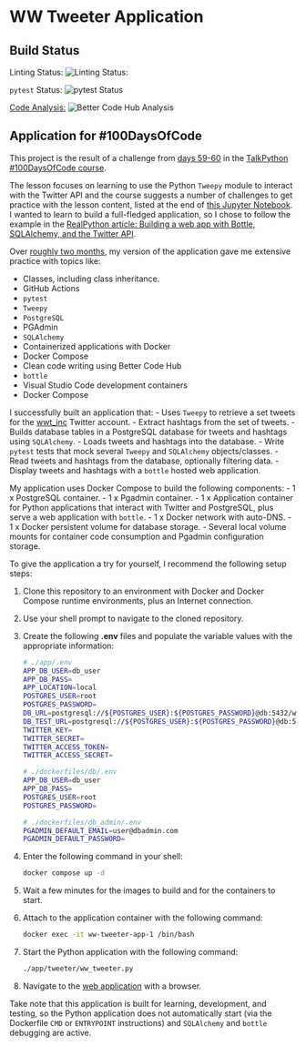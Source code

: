 # WW Tweeter Application

## Build Status

Linting Status: ![Linting Status:](https://img.shields.io/github/workflow/status/timothyhull/ww_tweeter/Linting%20and%20Static%20Code%20Analysis "Linting Status")

`pytest` Status: ![`pytest` Status](https://img.shields.io/github/workflow/status/timothyhull/ww_tweeter/pytest%20Testing "pytest Status")

[Code Analysis:](https://bettercodehub.com/results/timothyhull/ww_tweeter "Better Code Hub") ![Better Code Hub Analysis](https://bettercodehub.com/edge/badge/timothyhull/ww_tweeter?branch=main "Better Code Hub Analysis")

## Application for #100DaysOfCode

This project is the result of a challenge from [days 59-60](https://github.com/talkpython/100daysofcode-with-python-course/tree/master/days/58-60-twitter-api#day-2-and-3-practice) in the [TalkPython #100DaysOfCode course](https://training.talkpython.fm/courses/explore_100days_in_python/100-days-of-code-in-python).

The lesson focuses on learning to use the Python `Tweepy` module to interact with the Twitter API and the course suggests a number of challenges to get practice with the lesson content, listed at the end of [this Jupyter Notebook](https://github.com/talkpython/100daysofcode-with-python-course/blob/master/days/58-60-twitter-api/twitter-api.ipynb).  I wanted to learn to build a full-fledged application, so I chose to follow the example in the [RealPython article: Building a web app with Bottle, SQLAlchemy, and the Twitter API](https://realpython.com/building-a-simple-web-app-with-bottle-sqlalchemy-twitter-api/).

Over [roughly two months](https://github.com/timothyhull/100daysofcode/tree/main/days/_59_60), my version of the application gave me extensive practice with topics like:

- Classes, including class inheritance.
- GitHub Actions
- `pytest`
- `Tweepy`
- `PostgreSQL`
- PGAdmin
- `SQLAlchemy`
- Containerized applications with Docker
- Docker Compose
- Clean code writing using Better Code Hub
- `bottle`
- Visual Studio Code development containers
- Docker Compose

I successfully built an application that:
    - Uses `Tweepy` to retrieve a set tweets for the [wwt_inc](https://twitter.com/wwt_inc) Twitter account.
    - Extract hashtags from the set of tweets.
    - Builds database tables in a PostgreSQL database for tweets and hashtags using `SQLAlchemy`.
    - Loads tweets and hashtags into the database.
    - Write `pytest` tests that mock several `Tweepy` and `SQLAlchemy` objects/classes.
    - Read tweets and hashtags from the database, optionally filtering data.
    - Display tweets and hashtags with a `bottle` hosted web application.

My application uses Docker Compose to build the following components:
    - 1 x PostgreSQL container.
    - 1 x Pgadmin container.
    - 1 x Application container for Python applications that interact with Twitter and PostgreSQL, plus serve a web application with `bottle`.
    - 1 x Docker network with auto-DNS.
    - 1 x Docker persistent volume for database storage.
    - Several local volume mounts for container code consumption and Pgadmin configuration storage.

To give the application a try for yourself, I recommend the following setup steps:

1. Clone this repository to an environment with Docker and Docker Compose runtime environments, plus an Internet connection.
2. Use your shell prompt to navigate to the cloned repository.
3. Create the following **.env** files and populate the variable values with the appropriate information:

    ```bash
    # ./app/.env
    APP_DB_USER=db_user
    APP_DB_PASS=
    APP_LOCATION=local
    POSTGRES_USER=root
    POSTGRES_PASSWORD=
    DB_URL=postgresql://${POSTGRES_USER}:${POSTGRES_PASSWORD}@db:5432/ww_tweeter
    DB_TEST_URL=postgresql://${POSTGRES_USER}:${POSTGRES_PASSWORD}@db:5432/ww_tweeter_test
    TWITTER_KEY=
    TWITTER_SECRET=
    TWITTER_ACCESS_TOKEN=
    TWITTER_ACCESS_SECRET=
    ```

    ```bash
    # ./dockerfiles/db/.env
    APP_DB_USER=db_user
    APP_DB_PASS=
    POSTGRES_USER=root
    POSTGRES_PASSWORD=
    ```

    ```bash
    # ./dockerfiles/db_admin/.env
    PGADMIN_DEFAULT_EMAIL=user@dbadmin.com
    PGADMIN_DEFAULT_PASSWORD=
    ```

4. Enter the following command in your shell:

    ```bash
    docker compose up -d
    ```

5. Wait a few minutes for the images to build and for the containers to start.
6. Attach to the application container with the following command:

    ```bash
    docker exec -it ww-tweeter-app-1 /bin/bash
    ```

7. Start the Python application with the following command:

    ```bash
    ./app/tweeter/ww_tweeter.py
    ```

8. Navigate to the [web application](http://localhost:8081) with a browser.

Take note that this application is built for learning, development, and testing, so the Python application does not automatically start (via the Dockerfile `CMD` or `ENTRYPOINT` instructions) and `SQLAlchemy` and `bottle` debugging are active.
